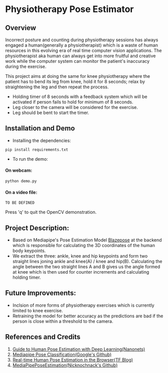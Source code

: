 # Physiotherapy Pose Estimator

## Overview
Incorrect posture and counting during physiotherapy sessions has always engaged a human(generally a physiotherapist) which is a waste of human resources in this evolving era of real time computer vision applications. The physiotherapist aka human can always get into more fruitful and creative work while the computer system can monitor the patient's inaccuracy during the exercise.

This project aims at doing the same for knee physiotherapy where the patient has to bend its leg from knee, hold it for 8 seconds; relax by straightening the leg and then repeat the process. 

- Holding timer of 8 seconds with a feedback system which will be activated if person fails to hold for minimum of 8 seconds.
- Leg closer to the camera will be considered for the exercise.
- Leg should be bent to start the timer. 

## Installation and Demo
* Installing the dependencies:
```
pip install requirements.txt
```

* To run the demo:
#### On webcam:
```
python demo.py
```
#### On a video file:
``` 
TO BE DEFINED
```

Press 'q' to quit the OpenCV demonstration.


## Project Description:
* Based on Mediapipe's Pose Estimation Model [Blazepose](https://arxiv.org/abs/2006.10204) at the backend which is responsible for calculating the 3D coordinates of the human body keypoints.
* We extract the three: ankle, knee and hip keypoints and form two straight lines joning ankle and knee(A) / knee and hip(B). Calculating the angle between the two straight lines A and B gives us the angle formed at knee which is then used for counter increments and calculating holding timer. 


## Future Improvements:
* Inclsion of more forms of physiotherapy exercises which is currently limited to knee exercise.
* Retraining the model for better accuracy as the predictions are bad if the person is close within a threshold to the camera.


## References and Credits
1. [Guide to Human Pose Estimation with Deep Learning(Nanonets)](https://nanonets.com/blog/human-pose-estimation-2d-guide/)
2. [Mediapipe Pose Classification(Google's Github)](https://google.github.io/mediapipe/solutions/pose_classification.html)
3. [Real-time Human Pose Estimation in the Browser(TF Blog)](https://blog.tensorflow.org/2018/05/real-time-human-pose-estimation-in.html)
4. [MediaPipePoseEstimation(Nicknochnack's Github)](https://github.com/nicknochnack/MediaPipePoseEstimation)
